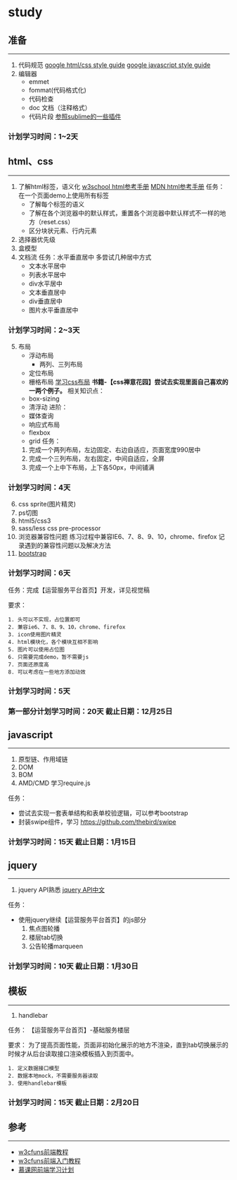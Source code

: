 # study

## 准备
----
1. 代码规范
[google html/css style guide](https://google.github.io/styleguide/htmlcssguide.xml)
[google javascript style guide](https://google.github.io/styleguide/javascriptguide.xml)
2. 编辑器
	* emmet
	* fommat(代码格式化)
	* 代码检查
	* doc 文档（注释格式）
	* 代码片段
[参照sublime的一些插件](http://www.oschina.net/translate/20-powerful-sublimetext-plugins)

### 计划学习时间：1~2天

## html、css
----
1. 了解html标签，语义化
[w3school html参考手册](http://www.w3school.com.cn/tags/index.asp)
[MDN html参考手册](https://developer.mozilla.org/zh-CN/docs/Web/html)
任务：在一个页面demo上使用所有标签
	* 了解每个标签的语义
	* 了解在各个浏览器中的默认样式，重置各个浏览器中默认样式不一样的地方（reset.css）
	* 区分块状元素、行内元素
2. 选择器优先级
3. 盒模型
4. 文档流
任务：水平垂直居中
多尝试几种居中方式
	* 文本水平居中
	* 列表水平居中
	* div水平居中
	* 文本垂直居中
	* div垂直居中
	* 图片水平垂直居中

### 计划学习时间：2~3天

5. 布局
	* 浮动布局
		* 两列、三列布局
	* 定位布局
	* 栅格布局
	[学习css布局](http://zh.learnlayout.com/no-layout.html)
	**书籍-【css禅意花园】尝试去实现里面自己喜欢的一两个例子。**
相关知识点：
	* box-sizing
	* 清浮动
进阶：
    * 媒体查询
    * 响应式布局
    * flexbox
    * grid
任务：
	1. 完成一个两列布局，左边固定、右边自适应，页面宽度990居中
	2. 完成一个三列布局，左右固定，中间自适应，全屏
	3. 完成一个上中下布局，上下各50px，中间铺满
	
### 计划学习时间：4天

6. css sprite(图片精灵)
7. ps切图
8. html5/css3
9. sass/less css pre-processor
10. 浏览器兼容性问题
练习过程中兼容IE6、7、8、9、10，chrome、firefox
记录遇到的兼容性问题以及解决方法
11.  [bootstrap](http://www.bootcss.com/)

### 计划学习时间：6天

任务：完成【运营服务平台首页】开发，详见视觉稿

要求：

	1. 头可以不实现，占位置即可
	2. 兼容ie6、7、8、9、10，chrome、firefox
	3. icon使用图片精灵
	4. html模块化，各个模块互相不影响
	5. 图片可以使用占位图
	6. 只需要完成demo，暂不需要js
	7. 页面还原度高
	8. 可以考虑在一些地方添加动效
	
### 计划学习时间：5天

### 第一部分计划学习时间：20天 截止日期：12月25日

## javascript
----
1. 原型链、作用域链
1. DOM
2. BOM
3. AMD/CMD 学习require.js

任务：
* 尝试去实现一套表单结构和表单校验逻辑，可以参考bootstrap
* 封装swipe组件，学习
https://github.com/thebird/swipe

### 计划学习时间：15天 截止日期：1月15日

## jquery
----
1. jquery API熟悉
[jquery API中文](http://www.css88.com/jqapi-1.9/)

任务：
* 使用jquery继续【运营服务平台首页】的js部分
	1. 焦点图轮播
	2. 楼层tab切换
	3. 公告轮播marqueen
	
### 计划学习时间：10天 截止日期：1月30日

## 模板
----
1. handlebar

任务：
【运营服务平台首页】-基础服务楼层

要求：
为了提高页面性能，页面非初始化展示的地方不渲染，直到tab切换展示的时候才从后台读取接口渲染模板插入到页面中。

	1. 定义数据接口模型
	2. 数据本地mock，不需要服务器读取
	3. 使用handlebar模板

### 计划学习时间：15天 截止日期：2月20日

## 参考
----
* [w3cfuns前端教程](http://www.w3cfuns.com/course.php)
* [w3cfuns前端入门教程](http://www.w3cfuns.com/topic-64.html)
* [慕课网前端学习计划](http://www.imooc.com/course/programdetail/pid/32)

